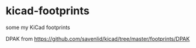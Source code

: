# kicad-footprints
some my KiCad footprints

DPAK from https://github.com/savenlid/kicad/tree/master/footprints/DPAK